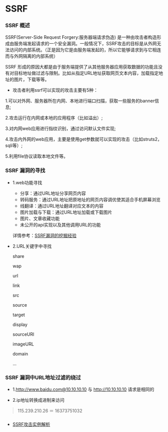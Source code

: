 # SSRF

### SSRF 概述

SSRF(Server-Side Request Forgery:服务器端请求伪造) 是一种由攻击者构造形成由服务端发起请求的一个安全漏洞。一般情况下，SSRF攻击的目标是从外网无法访问的内部系统。（正是因为它是由服务端发起的，所以它能够请求到与它相连而与外网隔离的内部系统）

SSRF 形成的原因大都是由于服务端提供了从其他服务器应用获取数据的功能且没有对目标地址做过滤与限制。比如从指定URL地址获取网页文本内容，加载指定地址的图片，下载等等。

* 攻击者利用ssrf可以实现的攻击主要有5种：

1.可以对外网、服务器所在内网、本地进行端口扫描，获取一些服务的banner信息;

2.攻击运行在内网或本地的应用程序（比如溢出）;

3.对内网web应用进行指纹识别，通过访问默认文件实现;

4.攻击内外网的web应用，主要是使用get参数就可以实现的攻击（比如struts2，sqli等）;

5.利用file协议读取本地文件等。

### SSRF 漏洞的寻找

* 1.web功能寻找

    + 分享：通过URL地址分享网页内容
    + 转码服务：通过URL地址把原地址的网页内容调优使其适合手机屏幕浏览
    + 线翻译：通过URL地址翻译对应文本的内容
    + 图片加载与下载：通过URL地址加载或下载图片
    + 图片、文章收藏功能
    + 未公开的api实现以及其他调用URL的功能

    详情参考：[SSRF漏洞的挖掘经验][1]

* 2.URL关键字中寻找

    share

    wap

    url

    link

    src

    source

    target

    display

    sourceURl

    imageURL

    domain

    ...

### SSRF 漏洞中URL地址过滤的绕过

* 1.http://www.baidu.com@10.10.10.10 与 http://10.10.10.10 请求是相同的

* 2.ip地址转换成进制来访问

> 115.239.210.26 ＝ 16373751032

### 

* [SSRF攻击实例解析][2]

[1]: https://sobug.com/article/detail/11
[2]: http://www.freebuf.com/articles/web/20407.html
